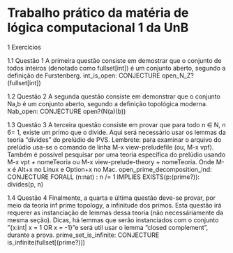 # Trabalho prático da matéria de lógica computacional 1 da UnB
1 Exercícios

1.1 Questão 1
A primeira questão consiste em demostrar que o conjunto de todos inteiros (denotado como fullset[int]) é um conjunto aberto, segundo a definição de Furstenberg.
int_is_open: CONJECTURE open_N_Z?(fullset[int])

1.2 Questão 2
A segunda questão consiste em demonstrar que o conjunto Na,b é um conjunto aberto, segundo a
definição topológica moderna.
Nab_open: CONJECTURE open?(N(a)(b))

1.3 Questão 3
A terceira questão consiste em provar que para todo n ∈ N, n 6= 1, existe um primo que o divide.
Aqui será necessário usar os lemmas da teoria “divides” do prelúdio de PVS.
Lembrete: para examinar o arquivo do prelúdio usa-se o comando de linha M-x view-preludefile (ou, M-x vpf). Também é possível pesquisar por uma teoria específica do prelúdio usando M-x
vpt + nomeTeoria ou M-x view-prelude-theory + nomeTeoria. Onde M-x é Alt+x no Linux e
Option+x no Mac.
open_prime_decomposition_ind: CONJECTURE
FORALL (n:nat) : n /= 1 IMPLIES EXISTS(p:(prime?)): divides(p, n)

1.4 Questão 4
Finalmente, a quarta e última questão deve-se provar, por meio da teoria inf prime topology, a
infinitude dos primos. Esta questão irá requerer as instanciação de lemmas dessa teoria (não
necessáriamente da mesma seção).
Dicas, há lemmas que serão instanciados com o conjunto ”{x:int| x = 1 OR x = -1}”e será
util usar o lemma ”closed complement”, durante a prova.
prime_set_is_infinite: CONJECTURE
is_infinite(fullset[(prime?)])
